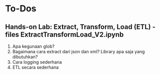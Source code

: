 # To-Dos

## Hands-on Lab: Extract, Transform, Load (ETL) - files ExtractTransformLoad_V2.ipynb
1. Apa kegunaan glob?
2. Bagaimana cara extract dari json dan xml? Library apa saja yang dibutuhkan?
3. Cara logging sederhana
4. ETL secara sederhana


